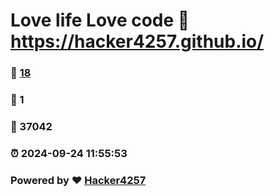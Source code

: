 # Love life Love code :link: https://hacker4257.github.io/ 
### :page_facing_up: [18](https://hacker4257.github.io//tag.html) 
### :speech_balloon: 1 
### :hibiscus: 37042 
### :alarm_clock: 2024-09-24 11:55:53 
### Powered by :heart: [Hacker4257](https://hacker4257.github.io)
